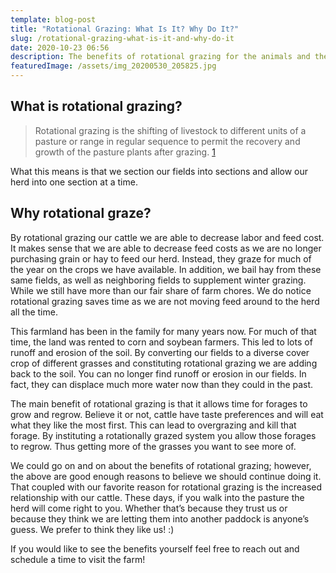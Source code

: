 ```yaml
---
template: blog-post
title: "Rotational Grazing: What Is It? Why Do It?"
slug: /rotational-grazing-what-is-it-and-why-do-it
date: 2020-10-23 06:56
description: The benefits of rotational grazing for the animals and the land.
featuredImage: /assets/img_20200530_205825.jpg
---
```

## What is rotational grazing?
> Rotational grazing is the shifting of livestock to different units of a pasture or range in regular sequence to permit the recovery and growth of the pasture plants after grazing. [1](https://www.merriam-webster.com/dictionary/rotation%20grazing)

What this means is that we section our fields into sections and allow our herd into one section at a time.

## Why rotational graze?
By rotational grazing our cattle we are able to decrease labor and feed cost. It makes sense that we are able to decrease feed costs as we are no longer purchasing grain or hay to feed our herd. Instead, they graze for much of the year on the crops we have available. In addition, we bail hay from these same fields, as well as neighboring fields to supplement winter grazing. While we still have more than our fair share of farm chores. We do notice rotational grazing saves time as we are not moving feed around to the herd all the time.

This farmland has been in the family for many years now. For much of that time, the land was rented to corn and soybean farmers. This led to lots of runoff and erosion of the soil. By converting our fields to a diverse cover crop of different grasses and constituting rotational grazing we are adding back to the soil. You can no longer find runoff or erosion in our fields. In fact, they can displace much more water now than they could in the past. 

The main benefit of rotational grazing is that it allows time for forages to grow and regrow. Believe it or not, cattle have taste preferences and will eat what they like the most first. This can lead to overgrazing and kill that forage. By instituting a rotationally grazed system you allow those forages to regrow. Thus getting more of the grasses you want to see more of.

We could go on and on about the benefits of rotational grazing; however, the above are good enough reasons to believe we should continue doing it. That coupled with our favorite reason for rotational grazing is the increased relationship with our cattle. These days, if you walk into the pasture the herd will come right to you. Whether that’s because they trust us or because they think we are letting them into another paddock is anyone’s guess. We prefer to think they like us! :) 

If you would like to see the benefits yourself feel free to reach out and schedule a time to visit the farm!